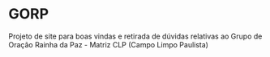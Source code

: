 # GORP
Projeto de site para boas vindas e retirada de dúvidas relativas ao Grupo de Oração Rainha da Paz - Matriz CLP (Campo Limpo Paulista) 
